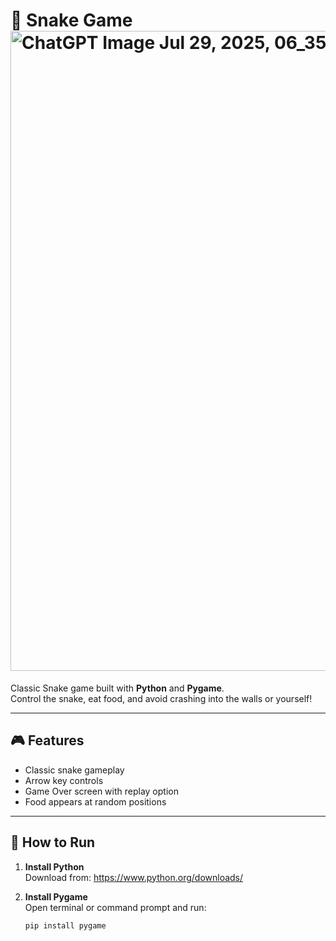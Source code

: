 
# 🐍 Snake Game<img width="1024" height="1024" alt="ChatGPT Image Jul 29, 2025, 06_35_09 PM" src="https://github.com/user-attachments/assets/8f940ee4-f99a-4cbd-bad7-edb17d5c8e76" />

Classic Snake game built with **Python** and **Pygame**.  
Control the snake, eat food, and avoid crashing into the walls or yourself!

---

## 🎮 Features

- Classic snake gameplay
- Arrow key controls
- Game Over screen with replay option
- Food appears at random positions

---

## 🚀 How to Run

1. **Install Python**  
   Download from: https://www.python.org/downloads/

2. **Install Pygame**  
   Open terminal or command prompt and run:
   ```bash
   pip install pygame
